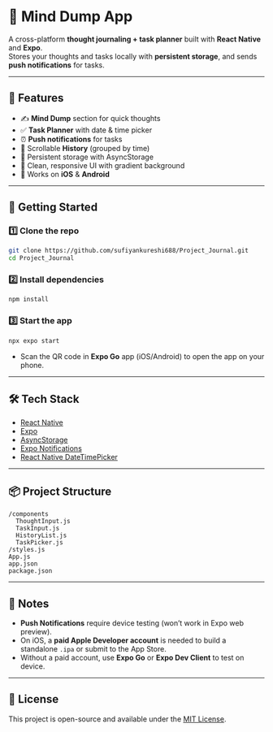 # 🧠 Mind Dump App

A cross-platform **thought journaling + task planner** built with **React Native** and **Expo**.  
Stores your thoughts and tasks locally with **persistent storage**, and sends **push notifications** for tasks.

---

## 📸 Features
- ✍️ **Mind Dump** section for quick thoughts
- ✅ **Task Planner** with date & time picker
- ⏰ **Push notifications** for tasks
- 📜 Scrollable **History** (grouped by time)
- 💾 Persistent storage with AsyncStorage
- 🎨 Clean, responsive UI with gradient background
- 📱 Works on **iOS** & **Android**

---

## 🚀 Getting Started

### 1️⃣ Clone the repo
```bash
git clone https://github.com/sufiyankureshi688/Project_Journal.git
cd Project_Journal
```

### 2️⃣ Install dependencies
```bash
npm install
```

### 3️⃣ Start the app
```bash
npx expo start
```
- Scan the QR code in **Expo Go** app (iOS/Android) to open the app on your phone.

---

## 🛠 Tech Stack
- [React Native](https://reactnative.dev/)
- [Expo](https://expo.dev/)
- [AsyncStorage](https://react-native-async-storage.github.io/async-storage/)
- [Expo Notifications](https://docs.expo.dev/versions/latest/sdk/notifications/)
- [React Native DateTimePicker](https://github.com/react-native-datetimepicker/datetimepicker)

---

## 📦 Project Structure
```
/components
  ThoughtInput.js
  TaskInput.js
  HistoryList.js
  TaskPicker.js
/styles.js
App.js
app.json
package.json
```

---

## 📌 Notes
- **Push Notifications** require device testing (won’t work in Expo web preview).
- On iOS, a **paid Apple Developer account** is needed to build a standalone `.ipa` or submit to the App Store.
- Without a paid account, use **Expo Go** or **Expo Dev Client** to test on device.

---

## 📄 License
This project is open-source and available under the [MIT License](LICENSE).
